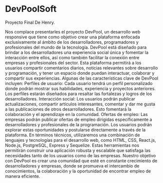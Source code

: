 # DevPoolSoft
Proyecto Final De Henry.

Nos complace presentarles el proyecto DevPool, un desarrollo web responsive que tiene como objetivo crear una plataforma enfocada exclusivamente al ámbito de los desarrolladores, programadores y profesionales del mundo de la tecnología.
DevPool está diseñado para brindar a los desarrolladores una experiencia social única y fomentar la interacción entre ellos, así como también facilitar la conexión entre empresas y profesionales del sector. Esta plataforma permitirá a los usuarios compartir comentarios diarios, noticias relevantes sobre desarrollo y programación, y tener un espacio donde puedan interactuar, colaborar y compartir sus experiencias.
Algunas de las características clave de DevPool incluyen:
Perfiles de usuario: Cada usuario tendrá un perfil personalizado donde podrán mostrar sus habilidades, experiencia y proyectos anteriores. Los perfiles estarán diseñados para resaltar las fortalezas y logros de los desarrolladores.
Interacción social: Los usuarios podrán publicar actualizaciones, compartir artículos interesantes, comentar y dar me gusta a las publicaciones de otros desarrolladores. Esto fomentará la colaboración y el aprendizaje en la comunidad.
Ofertas de empleo: Las empresas podrán publicar ofertas de empleo dirigidas específicamente a desarrolladores y profesionales de la programación. Los usuarios podrán explorar estas oportunidades y postularse directamente a través de la plataforma.
En términos técnicos, utilizaremos una combinación de lenguajes y tecnologías para el desarrollo web, como HTML, CSS, React.js, Node.js, PostgreSQL, Express y Sequelize. Estas herramientas nos permitirán construir una aplicación robusta y escalable que satisfaga las necesidades tanto de los usuarios como de las empresas.
Nuestro objetivo con DevPool es crear una comunidad que esté en constante crecimiento de desarrolladores y empresas, donde se promueva el intercambio de conocimientos, la colaboración y la oportunidad de encontrar empleo de manera eficiente.
